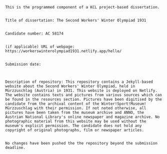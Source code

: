     This is the programmed component of a KCL project-based dissertation.


    Title of dissertation: The Second Workers' Winter Olympiad 1931


    Candidate number: AC 58174


    (if applicable) URL of webpage: https://workerswinterolympiad1931.netlify.app/hello/


    Submission date:

     

    Description of repository: This repository contains a Jekyll-based website about the Second Workers' Winter Olympiad, held in Mürzzuschlag (Austria) in 1931. This website is deployed on Netlify.
    The website contains texts and pictures from various sources which can be found in the resources section. Pictures have been digitised by the candidate from the archival content of the Winter!Sport!Museum! Mürzzuschlag with their permission. If not noted otherwise, all pictures have been taken from the museum archive and ANNO, the Austrian National Library's online newspaper and magazine archive. No photographic material from this website may be used without the museum's explicit permission. The candidate does not hold any copyright of original photographs, film or newspaper articles.


    No changes have been pushed the the repository beyond the submission deadline. 
